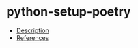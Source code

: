 # python-setup-poetry

- [Description](https://github.com/bakdata/ci-templates/tree/feat/doc/docs/descriptions/actions/python-setup-poetry)
- [References](https://github.com/bakdata/ci-templates/tree/feat/doc/docs/references/actions/python-setup-poetry)
